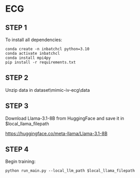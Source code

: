 # ECG

## STEP 1

To install all dependencies:
``` 
conda create -n inbatchcl python=3.10
conda activate inbatchcl
conda install mpi4py
pip install -r requirements.txt
```


## STEP 2

Unzip data in dataset\mimic-iv-ecg\data


## STEP 3

Download Llama-3.1-8B from HuggingFace and save it in $local_llama_filepath

https://huggingface.co/meta-llama/Llama-3.1-8B


## STEP 4

Begin training:
``` 
python run_main.py --local_llm_path $local_llama_filepath
``` 


